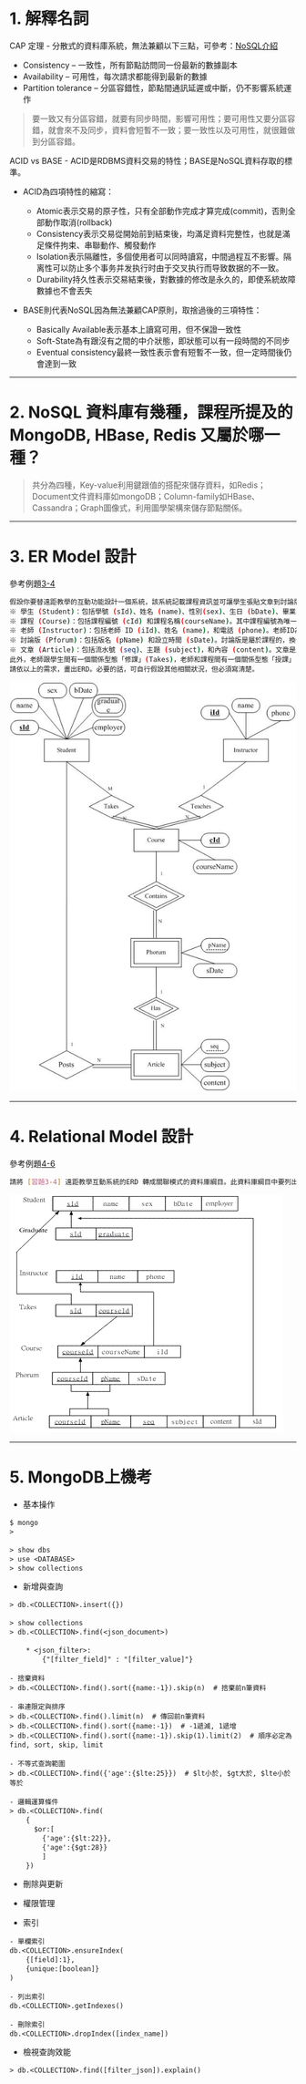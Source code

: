 # 1. 解釋名詞
CAP 定理 - 分散式的資料庫系統，無法兼顧以下三點，可參考：[NoSQL介紹](http://garyliutw.blogspot.com/2014/05/mongodb-nosql.html)

* Consistency – 一致性，所有節點訪問同一份最新的數據副本
* Availability – 可用性，每次請求都能得到最新的數據
* Partition tolerance – 分區容錯性，節點間通訊延遲或中斷，仍不影響系統運作

>要一致又有分區容錯，就要有同步時間，影響可用性；要可用性又要分區容錯，就會來不及同步，資料會短暫不一致；要一致性以及可用性，就很難做到分區容錯。

ACID vs BASE - ACID是RDBMS資料交易的特性；BASE是NoSQL資料存取的標準。
* ACID為四項特性的縮寫：
    * Atomic表示交易的原子性，只有全部動作完成才算完成(commit)，否則全部動作取消(rollback)
    * Consistency表示交易從開始前到結束後，均滿足資料完整性，也就是滿足條件拘束、串聯動作、觸發動作
    * Isolation表示隔離性，多個使用者可以同時讀寫，中間過程互不影響。隔离性可以防止多个事务并发执行时由于交叉执行而导致数据的不一致。
    * Durability持久性表示交易結束後，對數據的修改是永久的，即使系統故障數據也不會丟失

* BASE則代表NoSQL因為無法兼顧CAP原則，取捨過後的三項特性：
    * Basically Available表示基本上讀寫可用，但不保證一致性
    * Soft-State為有跟沒有之間的中介狀態，即狀態可以有一段時間的不同步
    * Eventual consistency最終一致性表示會有短暫不一致，但一定時間後仍會達到一致
***
# 2. NoSQL 資料庫有幾種，課程所提及的 MongoDB, HBase, Redis 又屬於哪一種？
>共分為四種，Key-value利用鍵跟值的搭配來儲存資料，如Redis；Document文件資料庫如mongoDB；Column-family如HBase、Cassandra；Graph圖像式，利用圖學架構來儲存節點關係。
***

# 3. ER Model 設計
參考例題[3-4](https://0rz.tw/iDQj5)
```sh
假設你要替遠距教學的互動功能設計一個系統，該系統記載課程資訊並可讓學生張貼文章到討論版。具體說來，該系統的資料需求如下：
※ 學生 (Student)：包括學號 (sId)、姓名 (name)、性別(sex)、生日 (bDate)、畢業學校 (graduate)、和公司 (employer)。其中畢業學校可能有多個。學號為唯一。
※ 課程 (Course)：包括課程編號 (cId) 和課程名稱(courseName)。其中課程編號為唯一。
※ 老師 (Instructor)：包括老師 ID (iId)、姓名 (name)，和電話 (phone)。老師ID為唯一。
※ 討論版 (Pforum)：包括版名 (pName) 和設立時間 (sDate)。討論版是屬於課程的，換句話說，某一課程的各討論版之版名必定不同。
※ 文章 (Article)：包括流水號 (seq)、主題 (subject)，和內容 (content)。文章是屬於討論版的，換句話說，某一討論版的各文章之流水號必定不同。
此外，老師跟學生間有一個關係型態「修課」(Takes)，老師和課程間有一個關係型態「授課」(Teaches)，學生和文章間有一個關係型態「貼」 (Posts)。請注意我們只需描述現時的資料，不需描述歷史的資料，所以一門課只有一位老師教。
請依以上的需求，畫出ERD。必要的話，可自行假設其他相關狀況，但必須寫清楚。
```
![3-4](https://raw.githubusercontent.com/Walilei/Data-Modeling/master/3-4.jpg)
***

# 4. Relational Model 設計
參考例題[4-6](https://0rz.tw/ldeQb)
```sh
請將 [習題3-4] 遠距教學互動系統的ERD 轉成關聯模式的資料庫綱目。此資料庫綱目中要列出每一關聯綱目的屬性名稱、主鍵及外部鍵。 (主鍵以底線表示，外部鍵可用箭頭表示所對應的主鍵。)
```
![4-6](https://raw.githubusercontent.com/Walilei/Data-Modeling/master/4-6.gif)
***

# 5. MongoDB上機考
* 基本操作

```
$ mongo
>

> show dbs
> use <DATABASE>
> show collections
```

* 新增與查詢

```
> db.<COLLECTION>.insert({})

> show collections
> db.<COLLECTION>.find(<json_document>)
    
    * <json_filter>:
        {"[filter_field]" : "[filter_value]"}

- 捨棄資料
> db.<COLLECTION>.find().sort({name:-1}).skip(n)  # 捨棄前n筆資料

- 串連限定與排序
> db.<COLLECTION>.find().limit(n)  # 傳回前n筆資料
> db.<COLLECTION>.find().sort({name:-1})  # -1遞減, 1遞增
> db.<COLLECTION>.find().sort({name:-1}).skip(1).limit(2)  # 順序必定為find, sort, skip, limit

- 不等式查詢範圍
> db.<COLLECTION>.find({'age':{$lte:25}})  # $lt小於, $gt大於, $lte小於等於

- 邏輯運算條件
> db.<COLLECTION>.find(
    {
      $or:[
        {'age':{$lt:22}},
        {'age':{$gt:28}}
        ]
    })

```

* 刪除與更新
* 權限管理

* 索引

```
- 單欄索引
db.<COLLECTION>.ensureIndex(
    {[field]:1},
    {unique:[boolean]}
)

- 列出索引
db.<COLLECTION>.getIndexes()

- 刪除索引
db.<COLLECTION>.dropIndex([index_name])

```

* 檢視查詢效能

```
> db.<COLLECTION>.find([filter_json]).explain()
```
